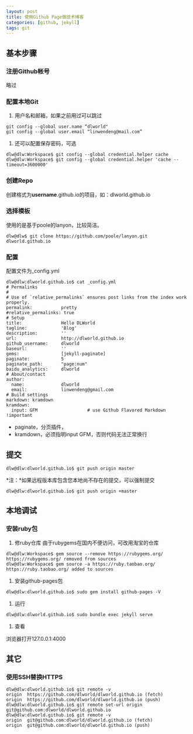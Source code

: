 ```yaml
---
layout: post
title: 使用Github Page做技术博客
categories: [github, jekyll]
tags: git
---
```


## 基本步骤

### 注册Github帐号

略过

### 配置本地Git

1. 用户名和邮箱，如果之前用过可以跳过

```
git config --global user.name “dlworld"  
git config --global user.email “linwendeng@mail.com”  
```

1. 还可以配置保存密码，可选

```
dlw@dlw:Workspace$ git config --global credential.helper cache
dlw@dlw:Workspace$ git config --global credential.helper 'cache --timeout=3600000'
```


### 创建Repo
创建格式为**username**.github.io的项目，如：dlworld.github.io

### 选择模板
使用的是基于poole的lanyon，比较简洁。

```
dlw@dlw$ git clone https://github.com/poole/lanyon.git dlworld.github.io
```

### 配置
配置文件为_config.yml

```
dlw@dlw:dlworld.github.io$ cat _config.yml 
# Permalinks
#
# Use of `relative_permalinks` ensures post links from the index work properly.
permalink:           pretty
#relative_permalinks: true
# Setup
title:               Hello DLWorld
tagline:             'Blog'
description:         ''        
url:                 http://dlworld.github.io
github_username:     dlworld    
baseurl:             ''
gems:                [jekyll-paginate]    
paginate:            5
paginate_path:       "page:num" 
baidu_analytics:     dlworld    
# About/contact
author:
  name:              dlworld
  email:             linwendeng@gmail.com
# Build settings
markdown: kramdown
kramdown:
  input: GFM                   # use Github Flavored Markdown !important
```
- paginate，分页插件，
- kramdown，必须指明input GFM，否则代码无法正常换行

## 提交

```
dlw@dlw:dlworld.github.io$ git push origin master
```

*注：*如果远程版本库包含您本地尚不存在的提交，可以强制提交

```
dlw@dlw:dlworld.github.io$ git push origin +master
```


## 本地调试

### 安装ruby包

1. 修ruby仓库
由于rubygems在国内不便访问，可改用淘宝的仓库

```
dlw@dlw:Workspace$ gem source --remove https://rubygems.org/
https://rubygems.org/ removed from sources
dlw@dlw:Workspace$ gem source -a https://ruby.taobao.org/
https://ruby.taobao.org/ added to sources
```

1. 安装github-pages包

```
dlw@dlw:dlworld.github.io$ sudo gem install github-pages -V
```

1. 运行

```
dlw@dlw:dlworld.github.io$ sudo bundle exec jekyll serve
```

1. 查看

浏览器打开127.0.0.1:4000


## 其它

### 使用SSH替换HTTPS

```
dlw@dlw:dlworld.github.io$ git remote -v
origin	https://github.com/dlworld/dlworld.github.io (fetch)
origin	https://github.com/dlworld/dlworld.github.io (push)
dlw@dlw:dlworld.github.io$ git remote set-url origin git@github.com:dlworld/dlworld.github.io
dlw@dlw:dlworld.github.io$ git remote -v
origin	git@github.com:dlworld/dlworld.github.io (fetch)
origin	git@github.com:dlworld/dlworld.github.io (push)
```


